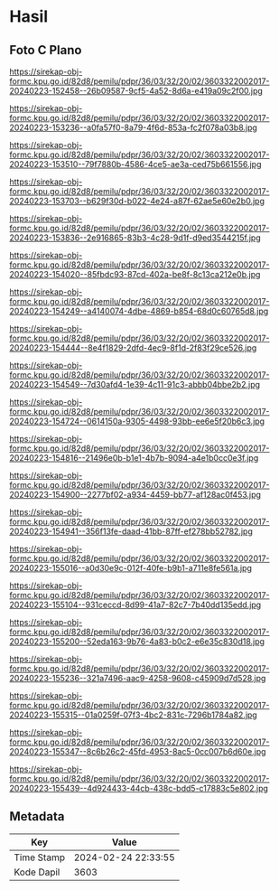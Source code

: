 # Hasil

## Foto C Plano

https://sirekap-obj-formc.kpu.go.id/82d8/pemilu/pdpr/36/03/32/20/02/3603322002017-20240223-152458--26b09587-9cf5-4a52-8d6a-e419a09c2f00.jpg

https://sirekap-obj-formc.kpu.go.id/82d8/pemilu/pdpr/36/03/32/20/02/3603322002017-20240223-153236--a0fa57f0-8a79-4f6d-853a-fc2f078a03b8.jpg

https://sirekap-obj-formc.kpu.go.id/82d8/pemilu/pdpr/36/03/32/20/02/3603322002017-20240223-153510--79f7880b-4586-4ce5-ae3a-ced75b661556.jpg

https://sirekap-obj-formc.kpu.go.id/82d8/pemilu/pdpr/36/03/32/20/02/3603322002017-20240223-153703--b629f30d-b022-4e24-a87f-62ae5e60e2b0.jpg

https://sirekap-obj-formc.kpu.go.id/82d8/pemilu/pdpr/36/03/32/20/02/3603322002017-20240223-153836--2e916865-83b3-4c28-9d1f-d9ed3544215f.jpg

https://sirekap-obj-formc.kpu.go.id/82d8/pemilu/pdpr/36/03/32/20/02/3603322002017-20240223-154020--85fbdc93-87cd-402a-be8f-8c13ca212e0b.jpg

https://sirekap-obj-formc.kpu.go.id/82d8/pemilu/pdpr/36/03/32/20/02/3603322002017-20240223-154249--a4140074-4dbe-4869-b854-68d0c60765d8.jpg

https://sirekap-obj-formc.kpu.go.id/82d8/pemilu/pdpr/36/03/32/20/02/3603322002017-20240223-154444--8e4f1829-2dfd-4ec9-8f1d-2f83f29ce526.jpg

https://sirekap-obj-formc.kpu.go.id/82d8/pemilu/pdpr/36/03/32/20/02/3603322002017-20240223-154549--7d30afd4-1e39-4c11-91c3-abbb04bbe2b2.jpg

https://sirekap-obj-formc.kpu.go.id/82d8/pemilu/pdpr/36/03/32/20/02/3603322002017-20240223-154724--0614150a-9305-4498-93bb-ee6e5f20b6c3.jpg

https://sirekap-obj-formc.kpu.go.id/82d8/pemilu/pdpr/36/03/32/20/02/3603322002017-20240223-154816--21496e0b-b1e1-4b7b-9094-a4e1b0cc0e3f.jpg

https://sirekap-obj-formc.kpu.go.id/82d8/pemilu/pdpr/36/03/32/20/02/3603322002017-20240223-154900--2277bf02-a934-4459-bb77-af128ac0f453.jpg

https://sirekap-obj-formc.kpu.go.id/82d8/pemilu/pdpr/36/03/32/20/02/3603322002017-20240223-154941--356f13fe-daad-41bb-87ff-ef278bb52782.jpg

https://sirekap-obj-formc.kpu.go.id/82d8/pemilu/pdpr/36/03/32/20/02/3603322002017-20240223-155016--a0d30e9c-012f-40fe-b9b1-a711e8fe561a.jpg

https://sirekap-obj-formc.kpu.go.id/82d8/pemilu/pdpr/36/03/32/20/02/3603322002017-20240223-155104--931ceccd-8d99-41a7-82c7-7b40dd135edd.jpg

https://sirekap-obj-formc.kpu.go.id/82d8/pemilu/pdpr/36/03/32/20/02/3603322002017-20240223-155200--52eda163-9b76-4a83-b0c2-e6e35c830d18.jpg

https://sirekap-obj-formc.kpu.go.id/82d8/pemilu/pdpr/36/03/32/20/02/3603322002017-20240223-155236--321a7496-aac9-4258-9608-c45909d7d528.jpg

https://sirekap-obj-formc.kpu.go.id/82d8/pemilu/pdpr/36/03/32/20/02/3603322002017-20240223-155315--01a0259f-07f3-4bc2-831c-7296b1784a82.jpg

https://sirekap-obj-formc.kpu.go.id/82d8/pemilu/pdpr/36/03/32/20/02/3603322002017-20240223-155347--8c6b26c2-45fd-4953-8ac5-0cc007b6d60e.jpg

https://sirekap-obj-formc.kpu.go.id/82d8/pemilu/pdpr/36/03/32/20/02/3603322002017-20240223-155439--4d924433-44cb-438c-bdd5-c17883c5e802.jpg


## Metadata

| Key        | Value               |
| ---------- | ------------------- |
| Time Stamp | 2024-02-24 22:33:55 |
| Kode Dapil | 3603                |




